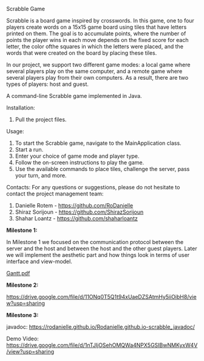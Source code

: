 Scrabble Game

Scrabble is a board game inspired by crosswords. In this game, one to four players create words on a 15x15 game board using tiles that have letters printed on them. The goal is to accumulate points, where the number of points the player wins in each move depends on the fixed score for each letter, the color ofthe squares in which the letters were placed, and the words that were created on the board by placing these tiles.

In our project, we support two different game modes: a local game where several players play on the same computer, and a remote game where several players play from their own computers. As a result, there are two types of players: host and guest.

A command-line Scrabble game implemented in Java.

Installation:
1. Pull the project files.

Usage:
1. To start the Scrabble game, navigate to the MainApplication class.
2. Start a run.
3. Enter your choice of game mode and player type.
4. Follow the on-screen instructions to play the game.
5. Use the available commands to place tiles, challenge the server, pass your turn, and more.

Contacts:
For any questions or suggestions, please do not hesitate to contact the project management team:
1. Danielle Rotem - https://github.com/RoDanielle
2. Shiraz Sorijoun - https://github.com/ShirazSorijoun
3. Shahar Loantz - https://github.com/shaharloantz


**Milestone 1:**

In Milestone 1 we focused on the communication protocol between the server and the host and between the host and the other guest players. Later we will implement the aesthetic part and how things look in terms of user interface and view-model.

[Gantt.pdf](https://github.com/RoDanielle/Scrabble/files/11585777/Gantt.pdf)


**Milestone 2:**

https://drive.google.com/file/d/11ONq0T5Q1t94xUaeDZSAtmHy5iiOibH8/view?usp=sharing


**Milestone 3:**

javadoc: https://rodanielle.github.io/Rodanielle.github.io-scrabble_javadoc/

Demo Video: https://drive.google.com/file/d/1nTJIjOSehOMQWa4NPX5GSIBwNMKyxW4V/view?usp=sharing
